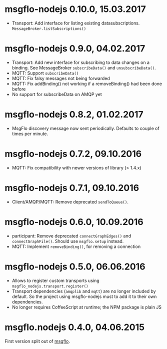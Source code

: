
# msgflo-nodejs 0.10.0, 15.03.2017

* Transport: Add interface for listing existing datasubscriptions.
`MessageBroker.listSubscriptions()`

# msgflo-nodejs 0.9.0, 04.02.2017

* Transport: Add new interface for subscribing to data changes on a binding.
See MessageBroker `subscribeData()` and `unsubscribeData()`.
* MQTT: Support `subscribeData()`
* MQTT: Fix falsy messages not being forwarded
* MQTT: Fix addBinding() not working if a removeBinding() had been done before
* No support for subscribeData on AMQP yet

# msgflo-nodejs 0.8.2, 01.02.2017

* MsgFlo discovery message now sent periodically. Defaults to couple of times per minute.

# msgflo-nodejs 0.7.2, 09.10.2016

* MQTT: Fix compatibility with newer versions of library (> 1.4.x)

# msgflo-nodejs 0.7.1, 09.10.2016

* Client/AMQP/MQTT: Remove deprecated `sendToQueue()`.

# msgflo-nodejs 0.6.0, 10.09.2016

* participant: Remove deprecated `connectGraphEdges()` and `connectGraphFile()`.
Should use `msgflo.setup` instead.
* MQTT: Implement `removeBinding()`, for removing a connection

# msgflo-nodejs 0.5.0, 06.06.2016

* Allows to register custom transports using `msgflo_nodejs.transport.register()`
* Transport dependencies (`amqplib` and `mqtt`) are no longer included by default.
So the project using msgflo-nodejs must to add it to their own dependencies.
* No longer requires CoffeeScript at runtime; the NPM package is plain JS

# msgflo.nodejs 0.4.0, 04.06.2015

First version split out of [msgflo](https://github.com/msgflo/msgflo).
